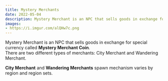 ```yaml
---
title: Mystery Merchants
date: 2022-05-04       
description: Mystery Merchant is an NPC that sells goods in exchange for special currency called Mystery Merchant Coin.  
images:
- https://i.imgur.com/alQHw7c.png
---
```


Mystery Merchant is an NPC that sells goods in exchange for special currency called **Mystery Merchant Coin**.<br>
There are two different types of merchants: City Merchant and Wandering Merchant.

**City Merchant** and **Wandering Merchants** spawn mechanism varies by region and region sets.
